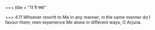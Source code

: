 +++
title = "11 ये यथा"

+++
4.11 Whoever resortt to Me in any manner, in the same manner do I favour
them; men experience Me alone in different ways, O Arjuna.
